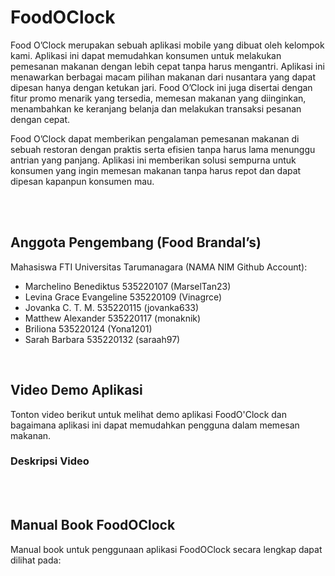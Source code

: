 # FoodOClock
Food O’Clock merupakan sebuah aplikasi mobile yang dibuat oleh kelompok kami. Aplikasi ini dapat memudahkan konsumen untuk melakukan pemesanan makanan dengan lebih cepat tanpa harus mengantri. Aplikasi ini menawarkan berbagai macam pilihan makanan dari nusantara yang dapat dipesan hanya dengan ketukan jari. Food O’Clock ini juga disertai dengan fitur promo menarik yang tersedia, memesan makanan yang diinginkan, menambahkan ke keranjang belanja dan melakukan transaksi pesanan dengan cepat.

Food O’Clock dapat memberikan pengalaman pemesanan makanan di sebuah restoran dengan praktis serta efisien tanpa harus lama menunggu antrian yang panjang. Aplikasi ini memberikan solusi sempurna untuk konsumen yang ingin memesan makanan tanpa harus repot dan dapat dipesan kapanpun konsumen mau.

<br />
<br />

## Anggota Pengembang (Food Brandal’s)
Mahasiswa FTI Universitas Tarumanagara
(NAMA   NIM     Github Account):
- Marchelino Benediktus		535220107 (MarselTan23)
- Levina Grace Evangeline 	535220109 (Vinagrce)
- Jovanka C. T. M.	 	535220115 (jovanka633)
- Matthew Alexander 		535220117 (monaknik)
- Briliona			535220124 (Yona1201)
- Sarah Barbara			535220132 (saraah97)

<br />

## Video Demo Aplikasi
Tonton video berikut untuk melihat demo aplikasi FoodO'Clock dan bagaimana aplikasi ini dapat memudahkan pengguna dalam memesan makanan.<br>


### Deskripsi Video

<br />
<br />


## Manual Book FoodOClock
Manual book untuk penggunaan aplikasi FoodOClock secara lengkap dapat dilihat pada: 